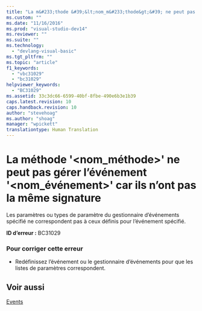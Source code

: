 ```yaml
---
title: "La m&#233;thode &#39;&lt;nom_m&#233;thode&gt;&#39; ne peut pas g&#233;rer l’&#233;v&#233;nement &#39;&lt;nom_&#233;v&#233;nement&gt;&#39; car ils n’ont pas la m&#234;me signature | Microsoft Docs"
ms.custom: ""
ms.date: "11/16/2016"
ms.prod: "visual-studio-dev14"
ms.reviewer: ""
ms.suite: ""
ms.technology: 
  - "devlang-visual-basic"
ms.tgt_pltfrm: ""
ms.topic: "article"
f1_keywords: 
  - "vbc31029"
  - "bc31029"
helpviewer_keywords: 
  - "BC31029"
ms.assetid: 33c3dc66-6599-40bf-8fbe-490e6b3e1b39
caps.latest.revision: 10
caps.handback.revision: 10
author: "stevehoag"
ms.author: "shoag"
manager: "wpickett"
translationtype: Human Translation
---
```

# La m&#233;thode &#39;&lt;nom_m&#233;thode&gt;&#39; ne peut pas g&#233;rer l’&#233;v&#233;nement &#39;&lt;nom_&#233;v&#233;nement&gt;&#39; car ils n’ont pas la m&#234;me signature
Les paramètres ou types de paramètre du gestionnaire d’événements spécifié ne correspondent pas à ceux définis pour l’événement spécifié.  
  
 **ID d’erreur :** BC31029  
  
### Pour corriger cette erreur  
  
-   Redéfinissez l’événement ou le gestionnaire d’événements pour que les listes de paramètres correspondent.  
  
## Voir aussi  
 [Events](../../visual-basic/programming-guide/language-features/events/events.md)
